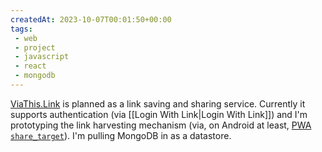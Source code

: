 ```yaml
---
createdAt: 2023-10-07T00:01:50+00:00
tags: 
 - web
 - project
 - javascript
 - react
 - mongodb
---
```

[ViaThis.Link](https://ViaThis.Link) is planned as a link saving and sharing service. Currently it supports authentication (via [[Login With Link|Login With Link]]) and I'm prototyping the link harvesting mechanism (via, on Android at least, [PWA `share_target`](https://developer.mozilla.org/en-US/docs/Web/Manifest/share_target)). I'm pulling MongoDB in as a datastore.